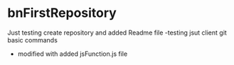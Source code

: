 # bnFirstRepository
Just testing create repository and added Readme file
-testing jsut client git basic commands 
- modified with added jsFunction.js file
